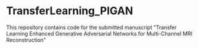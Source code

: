 # TransferLearning_PIGAN

This repository contains code for the submitted manuscript "Transfer Learning Enhanced Generative Adversarial Networks for Multi-Channel MRI Reconstruction"

